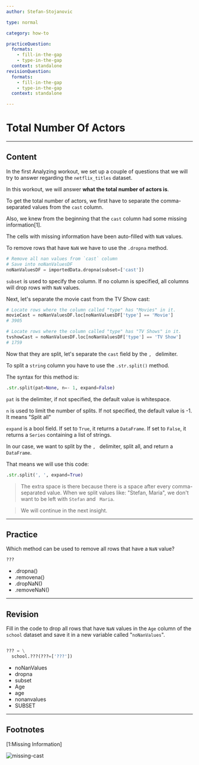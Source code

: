```yaml
---
author: Stefan-Stojanovic

type: normal

category: how-to

practiceQuestion:
  formats:
    - fill-in-the-gap
    - type-in-the-gap
  context: standalone
revisionQuestion:
  formats:
    - fill-in-the-gap
    - type-in-the-gap
  context: standalone

---
```


# Total Number Of Actors

---
## Content

In the first Analyzing workout, we set up a couple of questions that we will try to answer regarding the `netflix_titles` dataset.

In this workout, we will answer **what the total number of actors is**.

To get the total number of actors, we first have to separate the comma-separated values from the `cast` column.

Also, we knew from the beginning that the `cast` column had some missing information[1].

The cells with missing information have been auto-filled with `NaN` values.

To remove rows that have `NaN` we have to use the `.dropna` method.

```py
# Remove all nan values from `cast` column
# Save into noNanValuesDF
noNanValuesDF = importedData.dropna(subset=['cast'])
```
`subset` is used to specify the column. If no column is specified, all columns will drop rows with `NaN` values.

Next, let's separate the movie cast from the TV Show cast:
```py
# Locate rows where the column called "type" has "Movies" in it.
movieCast = noNanValuesDF.loc[noNanValuesDF['type'] == 'Movie']
# 3905

# Locate rows where the column called "type" has "TV Shows" in it.
tvshowCast = noNanValuesDF.loc[noNanValuesDF['type'] == 'TV Show']
# 1759
```

Now that they are split, let's separate the `cast` field by the `, ` delimiter. 

To split a `string` column you have to use the `.str.split()` method.

The syntax for this method is:
```py
.str.split(pat=None, n=- 1, expand=False)
```

`pat` is the delimiter, if not specified, the default value is whitespace.

`n` is used to limit the number of splits. If not specified, the default value is -1. It means "Split all"

`expand` is a bool field. If set to `True`, it returns a `DataFrame`. If set to `False`, it returns a `Series` containing a list of strings.

In our case, we want to split by the `, ` delimiter, split all, and return a `DataFrame`.

That means we will use this code:
```py
.str.split(', ', expand=True)
```

> The extra space is there because there is a space after every comma-separated value. When we split values like: "Stefan, Maria", we don't want to be left with `Stefan` and ` Maria`. 

> We will continue in the next insight.

---

## Practice

Which method can be used to remove all rows that have a `NaN` value?

```python
???
```

- .dropna()
- .removena()
- .dropNaN()
- .removeNaN()

---

## Revision

Fill in the code to drop all rows that have `NaN` values in the `Age` column of the `school` dataset and save it in a new variable called "`noNanValues`".

```python

??? = \
  school.???(???=['???'])
```

- noNanValues
- dropna
- subset 
- Age
- age
- nonanvalues
- SUBSET

---
## Footnotes
[1:Missing Information]

![missing-cast](https://img.enkipro.com/b382ceeb3ea3513cf9f1874b7a7e7354.png)
